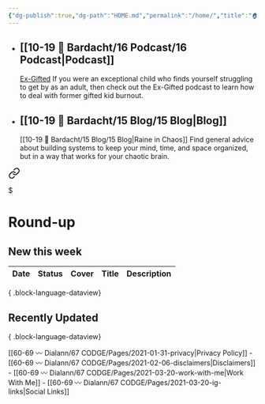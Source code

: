 ```yaml
---
{"dg-publish":true,"dg-path":"HOME.md","permalink":"/home/","title":"🏠 HOME","pinned":true,"contentClasses":"cards cards-1-1","tags":["gardenEntry"],"noteIcon":"","created":"2021-10-13","updated":"2023-07-29T23:37:45.000-04:00"}
---
```


- ## [[10-19 💢 Bardacht/16 Podcast/16 Podcast\|Podcast]]
  [Ex-Gifted](https://exgifted.com/)
  If you were an exceptional child who finds yourself struggling to get by as an adult, then check out the Ex-Gifted podcast to learn how to deal with former gifted kid burnout.

- ## [[10-19 💢 Bardacht/15 Blog/15 Blog\|Blog]]
  [[10-19 💢 Bardacht/15 Blog/15 Blog\|Raine in Chaos]]
  Find general advice about building systems to keep your mind, time, and space organized, but in a way that works for your chaotic brain.


<div class="transclusion internal-embed is-loaded"><a class="markdown-embed-link" href="/round-ups/60-round-ups/" aria-label="Open link"><svg xmlns="http://www.w3.org/2000/svg" width="24" height="24" viewBox="0 0 24 24" fill="none" stroke="currentColor" stroke-width="2" stroke-linecap="round" stroke-linejoin="round" class="svg-icon lucide-link"><path d="M10 13a5 5 0 0 0 7.54.54l3-3a5 5 0 0 0-7.07-7.07l-1.72 1.71"></path><path d="M14 11a5 5 0 0 0-7.54-.54l-3 3a5 5 0 0 0 7.07 7.07l1.71-1.71"></path></svg></a><div class="markdown-embed">

$<div class="markdown-embed-title">

# Round-up

</div>




## New this week

| Date | Status | Cover | Title | Description |
| ---- | ------ | ----- | ----- | ----------- |

{ .block-language-dataview}

## Recently Updated

{ .block-language-dataview}








</div></div>






[[60-69 〰️ Dialann/67 CODGE/Pages/2021-01-31-privacy\|Privacy Policy]] - [[60-69 〰️ Dialann/67 CODGE/Pages/2021-02-06-disclaimers\|Disclaimers]] - [[60-69 〰️ Dialann/67 CODGE/Pages/2021-03-20-work-with-me\|Work With Me]] - [[60-69 〰️ Dialann/67 CODGE/Pages/2021-03-20-ig-links\|Social Links]]